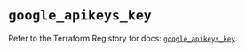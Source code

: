 # `google_apikeys_key`

Refer to the Terraform Registory for docs: [`google_apikeys_key`](https://registry.terraform.io/providers/hashicorp/google/4.77.0/docs/resources/apikeys_key).
